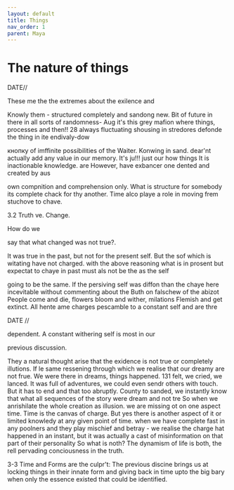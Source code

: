 ```yaml
---
layout: default
title: Things
nav_order: 1
parent: Maya
---
```


# The nature of things



DATE//

These me the the extremes about the exilence and

Knowly them - structured completely and sandong new. Bit of future in there in all sorts of randomness- Aug it's this grey mafion where things, processes and then!! 28 always fluctuating shousing in stredores defonde the thing in ite endivaly-dow

кнопку of imffinite possibilities of the Waiter. Konwing in sand. dear'nt actually add any value in our memory. It's ju!!! just our how things It is inactionable knowledge. are However, have exbancer one dented and created by aus

own compnition and comprehension only. What is structure for somebody its complete chack for thy another. Time alco playe a role in moving frem stuchove to chave.

3.2 Truth ve. Change.

How do we

say that what changed was not true?.

It was true in the past, but not for the present self. But the sof which is witating have not charged. with the above reasoning what is in prosent but expectat to chaye in past must als not be the as the self

going to be the same. If the persiving self was diffon than the chaye here incevitable without commenting about the Buth on falschew of the abizot People come and die, flowers bloom and wither, milations Flemish and get extinct. All hente ame charges pescamble to a constant self and are thre



DATE //

dependent. A constant withering self is most in our

previous discussion.

They a natural thought arise that the exidence is not true or completely illutions. If le same ressening through which we realise that our dreamy are not frue. We were there in dreams, things happened. 131 felt, we cried, we lanced. It was full of adventures, we could even sendr others with touch. But it has to end and that too abruptly. County to sanded, we instantly know that what all sequences of the story were dream and not tre So when we anrishilate the whole creation as illusion. we are missing ot on one aspect time. Time is the canvas of charge. But yes there is another aspect of it or limited knowledy at any given point of time. when we have complete fast in any poolners and they play mischief and betray - we realise the charge hat happened in an instant, but it was actually a cast of misinformation on that part of their personality So what is noth? The dynamism of life is both, the rell pervading conciousness in the truth.

3-3 Time and Forms are the culpr't: The previous discine brings us at locking things in their innate form and giving back in time upto the big bary when only the essence existed that could be identified.

